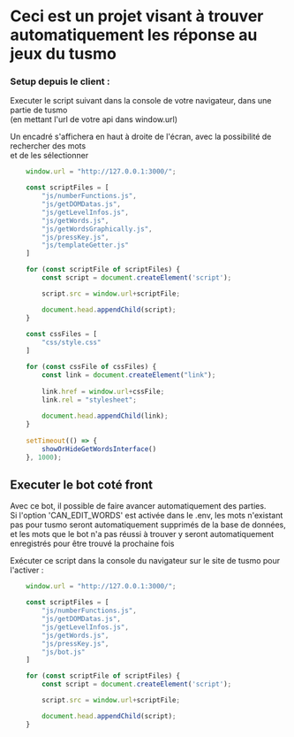 # Ceci est un projet visant à trouver automatiquement les réponse au jeux du tusmo

### Setup depuis le client :

Executer le script suivant dans la console de votre navigateur, dans une partie de tusmo  
(en mettant l'url de votre api dans window.url)  

Un encadré s'affichera en haut à droite de l'écran, avec la possibilité de rechercher des mots  
et de les sélectionner
```js
    window.url = "http://127.0.0.1:3000/";

    const scriptFiles = [
    	"js/numberFunctions.js",
        "js/getDOMDatas.js",
        "js/getLevelInfos.js",
        "js/getWords.js",
        "js/getWordsGraphically.js",
        "js/pressKey.js",
        "js/templateGetter.js"
    ]

    for (const scriptFile of scriptFiles) {
		const script = document.createElement('script');

		script.src = window.url+scriptFile;

		document.head.appendChild(script);
    }
    
    const cssFiles = [
        "css/style.css"
    ]

    for (const cssFile of cssFiles) {
        const link = document.createElement("link");
        
        link.href = window.url+cssFile;
        link.rel = "stylesheet";
        
        document.head.appendChild(link);
    }
    
    setTimeout(() => {
        showOrHideGetWordsInterface()
    }, 1000);
```

## Executer le bot coté front

Avec ce bot, il possible de faire avancer automatiquement des parties.  
Si l'option 'CAN_EDIT_WORDS' est activée dans le .env, les mots n'existant pas pour tusmo seront automatiquement
supprimés de la base de données, et les mots que le bot n'a pas réussi à trouver y seront automatiquement enregistrés
pour être trouvé la prochaine fois

Exécuter ce script dans la console du navigateur sur le site de tusmo pour l'activer :

```js
    window.url = "http://127.0.0.1:3000/";

    const scriptFiles = [
    	"js/numberFunctions.js",
        "js/getDOMDatas.js",
        "js/getLevelInfos.js",
        "js/getWords.js",
        "js/pressKey.js",
		"js/bot.js"
    ]

    for (const scriptFile of scriptFiles) {
		const script = document.createElement('script');

		script.src = window.url+scriptFile;

		document.head.appendChild(script);
    }
```

